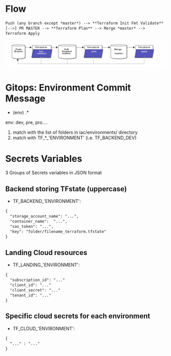 

# Flow

```
Push (any branch except *master*) --> **Terraform Init Fmt Validate** [-->] PR MASTER --> **Terraform Plan** --> Merge *master* --> Terraform Apply
```
![Flow](diagram.png)

# Gitops: Environment Commit Message
* (env) .*

env: dev, pre, pro.... 
1) match with the list of folders in iac/environments/ directory
2) match with TF_*_'ENVIRONMENT' (i.e. TF_BACKEND_DEV)


# Secrets Variables

3 Groups of Secrets variables in JSON format

## Backend storing TFstate (uppercase)

* TF_BACKEND_'ENVIRONMENT':
```
{
  "storage_account_name": "...",
  "container_name":  "...",
  "sas_token": "...",
  "key": "folder/filename_terraform.tfstate"
}
```

## Landing Cloud resources
* TF_LANDING_'ENVIRONMENT':
```
{
  "subscription_id": "..."
  "client_id": "..."
  "client_secret": "..."
  "tenant_id": "..."
}
```

## Specific cloud secrets for each environment
* TF_CLOUD_'ENVIRONMENT':
```
{ 
  "..." : "..." 
}
```



